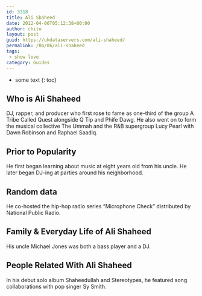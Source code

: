 ```yaml
---
id: 3318
title: Ali Shaheed
date: 2012-04-06T05:12:38+00:00
author: chito
layout: post
guid: https://ukdataservers.com/ali-shaheed/
permalink: /04/06/ali-shaheed
tags:
 - show love
category: Guides
---
```


* some text
{: toc}
          
          
## Who is  Ali Shaheed
                  
                  
                  
DJ, rapper, and producer who first rose to fame as one-third of the group A Tribe Called Quest alongside Q Tip and Phife Dawg. He also went on to form the musical collective The Ummah and the R&B supergroup Lucy Pearl with Dawn Robinson and Raphael Saadiq.
                  
                
                
                
## Prior to Popularity 
                  
                  
                  
He first began learning about music at eight years old from his uncle. He later began DJ-ing at parties around his neighborhood.
                  
                
                
                
## Random data 
                  
                  
                  
He co-hosted the hip-hop radio series &#8220;Microphone Check&#8221; distributed by National Public Radio.
                  
                
                
                
## Family & Everyday Life of Ali Shaheed
                  
                  
                  
His uncle Michael Jones was both a bass player and a DJ.
                  
                
                
                
## People Related With  Ali Shaheed
                  
                  
                  
In his debut solo album Shaheedullah and Stereotypes, he featured song collaborations with pop singer Sy Smith.
                  
                
              
            
          
          
          
    
    
  
